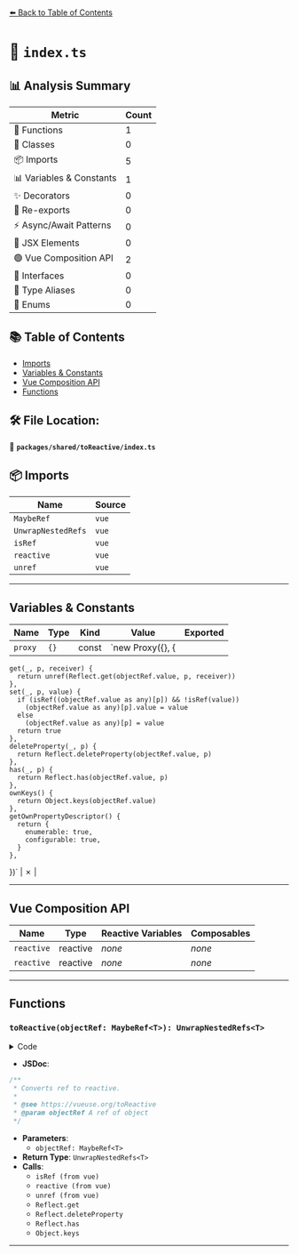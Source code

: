 [⬅️ Back to Table of Contents](../../../index.md)

# 📄 `index.ts`

## 📊 Analysis Summary

| Metric | Count |
|--------|-------|
| 🔧 Functions | 1 |
| 🧱 Classes | 0 |
| 📦 Imports | 5 |
| 📊 Variables & Constants | 1 |
| ✨ Decorators | 0 |
| 🔄 Re-exports | 0 |
| ⚡ Async/Await Patterns | 0 |
| 💠 JSX Elements | 0 |
| 🟢 Vue Composition API | 2 |
| 📐 Interfaces | 0 |
| 📑 Type Aliases | 0 |
| 🎯 Enums | 0 |

## 📚 Table of Contents

- [Imports](#imports)
- [Variables & Constants](#variables-constants)
- [Vue Composition API](#vue-composition-api)
- [Functions](#functions)

## 🛠️ File Location:
📂 **`packages/shared/toReactive/index.ts`**

## 📦 Imports

| Name | Source |
|------|--------|
| `MaybeRef` | `vue` |
| `UnwrapNestedRefs` | `vue` |
| `isRef` | `vue` |
| `reactive` | `vue` |
| `unref` | `vue` |


---

## Variables & Constants

| Name | Type | Kind | Value | Exported |
|------|------|------|-------|----------|
| `proxy` | `{}` | const | `new Proxy({}, {
    get(_, p, receiver) {
      return unref(Reflect.get(objectRef.value, p, receiver))
    },
    set(_, p, value) {
      if (isRef((objectRef.value as any)[p]) && !isRef(value))
        (objectRef.value as any)[p].value = value
      else
        (objectRef.value as any)[p] = value
      return true
    },
    deleteProperty(_, p) {
      return Reflect.deleteProperty(objectRef.value, p)
    },
    has(_, p) {
      return Reflect.has(objectRef.value, p)
    },
    ownKeys() {
      return Object.keys(objectRef.value)
    },
    getOwnPropertyDescriptor() {
      return {
        enumerable: true,
        configurable: true,
      }
    },
  })` | ✗ |


---

## Vue Composition API

| Name | Type | Reactive Variables | Composables |
|------|------|-------------------|-------------|
| `reactive` | reactive | *none* | *none* |
| `reactive` | reactive | *none* | *none* |


---

## Functions

### `toReactive(objectRef: MaybeRef<T>): UnwrapNestedRefs<T>`

<details><summary>Code</summary>

```ts
export function toReactive<T extends object>(
  objectRef: MaybeRef<T>,
): UnwrapNestedRefs<T> {
  if (!isRef(objectRef))
    return reactive(objectRef)

  const proxy = new Proxy({}, {
    get(_, p, receiver) {
      return unref(Reflect.get(objectRef.value, p, receiver))
    },
    set(_, p, value) {
      if (isRef((objectRef.value as any)[p]) && !isRef(value))
        (objectRef.value as any)[p].value = value
      else
        (objectRef.value as any)[p] = value
      return true
    },
    deleteProperty(_, p) {
      return Reflect.deleteProperty(objectRef.value, p)
    },
    has(_, p) {
      return Reflect.has(objectRef.value, p)
    },
    ownKeys() {
      return Object.keys(objectRef.value)
    },
    getOwnPropertyDescriptor() {
      return {
        enumerable: true,
        configurable: true,
      }
    },
  })

  return reactive(proxy) as UnwrapNestedRefs<T>
}
```
</details>

- **JSDoc**:
```ts
/**
 * Converts ref to reactive.
 *
 * @see https://vueuse.org/toReactive
 * @param objectRef A ref of object
 */
```

- **Parameters**:
  - `objectRef: MaybeRef<T>`
- **Return Type**: `UnwrapNestedRefs<T>`
- **Calls**:
  - `isRef (from vue)`
  - `reactive (from vue)`
  - `unref (from vue)`
  - `Reflect.get`
  - `Reflect.deleteProperty`
  - `Reflect.has`
  - `Object.keys`

---